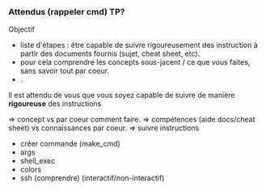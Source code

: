 <!DOCTYPE html>
<html lang="fr">
    <head>
        <meta charset="utf8"/>
        <title>TP1 (AdmSys)</title>
		<meta name="color-scheme" content="dark light">
        <meta name="viewport" content="width=device-width, initial-scale=1"/>
        <link rel="stylesheet" href="./index.css">
        <script type="module" src="./index.js" blocking="render"></script>
    </head>
    <body>
        <header></header>
        <main>


### Attendus (rappeler cmd) TP?

Objectif
- liste d'étapes : être capable de suivre rigoureusement des instruction à partir des documents fournis (sujet, cheat sheet, etc).
- pour cela comprendre les concepts sous-jacent / ce que vous faites, sans savoir tout par coeur.
- .

Il est attendu de vous que vous soyez capable de suivre de manière **rigoureuse** des instructions 

=> concept vs par coeur comment faire.
=> compétences (aide docs/cheat sheet) vs connaissances par coeur.
=> suivre instructions

- créer commande (make_cmd)
- args
- shell_exec
- colors
- ssh (comprendre) (interactif/non-interactif)

</main>
    </body>
</html>